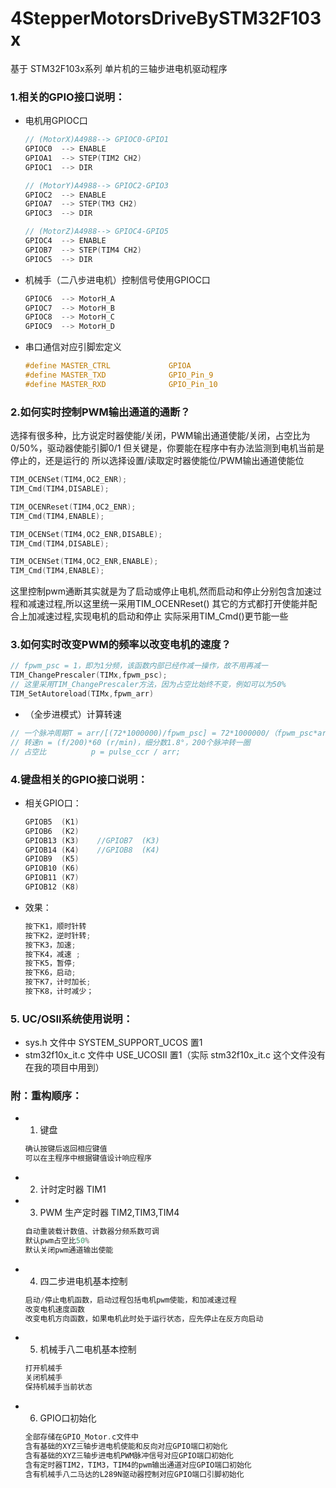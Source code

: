 # 4StepperMotorsDriveBySTM32F103x
基于 STM32F103x系列 单片机的三轴步进电机驱动程序

### 1.相关的GPIO接口说明：  	
* 电机用GPIOC口

	```c++
	// (MotorX)A4988--> GPIOC0-GPIO1
	GPIOC0 	--> ENABLE
	GPIOA1 	--> STEP(TIM2 CH2)
	GPIOC1	--> DIR  
	```

	```c++
	// (MotorY)A4988--> GPIOC2-GPIO3
	GPIOC2 	--> ENABLE
	GPIOA7 	--> STEP(TM3 CH2)
	GPIOC3	--> DIR  
	```

	```c++	
	// (MotorZ)A4988--> GPIOC4-GPIO5
	GPIOC4 	--> ENABLE
	GPIOB7 	--> STEP(TIM4 CH2)
	GPIOC5	--> DIR
	```
	
* 机械手（二八步进电机）控制信号使用GPIOC口

	```c++
	GPIOC6	--> MotorH_A
	GPIOC7	--> MotorH_B	
	GPIOC8	--> MotorH_C
	GPIOC9	--> MotorH_D
	```

* 串口通信对应引脚宏定义

	```c
	#define MASTER_CTRL				GPIOA
	#define MASTER_TXD 				GPIO_Pin_9
	#define MASTER_RXD 				GPIO_Pin_10
	```
				
### 2.如何实时控制PWM输出通道的通断？

选择有很多种，比方说定时器使能/关闭，PWM输出通道使能/关闭，占空比为0/50%，驱动器使能引脚0/1
但关键是，你要能在程序中有办法监测到电机当前是停止的，还是运行的
所以选择设置/读取定时器使能位/PWM输出通道使能位
```c	
TIM_OCENSet(TIM4,OC2_ENR);
TIM_Cmd(TIM4,DISABLE);

TIM_OCENReset(TIM4,OC2_ENR);			
TIM_Cmd(TIM4,ENABLE);

TIM_OCENSet(TIM4,OC2_ENR,DISABLE);
TIM_Cmd(TIM4,DISABLE);

TIM_OCENSet(TIM4,OC2_ENR,ENABLE);
TIM_Cmd(TIM4,ENABLE);
```	

这里控制pwm通断其实就是为了启动或停止电机,然而启动和停止分别包含加速过程和减速过程,所以这里统一采用TIM_OCENReset()
其它的方式都打开使能并配合上加减速过程,实现电机的启动和停止
实际采用TIM_Cmd()更节能一些
	
### 3.如何实时改变PWM的频率以改变电机的速度？

```c
// fpwm_psc = 1，即为1分频，该函数内部已经作减一操作，故不用再减一
TIM_ChangePrescaler(TIMx,fpwm_psc);	
// 这里采用TIM_ChangePrescaler方法，因为占空比始终不变，例如可以为50%
TIM_SetAutoreload(TIMx,fpwm_arr)		
```
* （全步进模式）计算转速

```c
// 一个脉冲周期T = arr/[(72*1000000)/fpwm_psc] = 72*1000000/（fpwm_psc*arr）(s) ,f = 1/T (Hz)
// 转速n = (f/200)*60 (r/min)，细分数1.8°，200个脉冲转一圈
// 占空比			p = pulse_ccr / arr;
```						
				

### 4.键盘相关的GPIO接口说明：

* 相关GPIO口： 

	```c
	GPIOB5	(K1) 
	GPIOB6	(K2)				
	GPIOB13 (K3)	//GPIOB7  (K3)
	GPIOB14	(K4)	//GPIOB8  (K4)	
	GPIOB9	(K5)
	GPIOB10	(K6)
	GPIOB11	(K7)
	GPIOB12	(K8)
	```	

* 效果： 

	```c
	按下K1，顺时针转
	按下K2，逆时针转;
	按下K3，加速;
	按下K4，减速 ;
	按下K5，暂停;
	按下K6，启动;
	按下K7，计时加长;
	按下K8，计时减少；
	```	
	
### 5. UC/OSII系统使用说明：

* sys.h 文件中 SYSTEM_SUPPORT_UCOS 置1
* stm32f10x_it.c 文件中 USE_UCOSII 置1（实际 stm32f10x_it.c 这个文件没有在我的项目中用到）

### 附：重构顺序：

* 1. 键盘

	```c
	确认按键后返回相应键值
	可以在主程序中根据键值设计响应程序
	```

* 2. 计时定时器 TIM1	

* 3. PWM 生产定时器 TIM2,TIM3,TIM4			

	```c
	自动重装载计数值、计数器分频系数可调
	默认pwm占空比50%
	默认关闭pwm通道输出使能
	```

* 4. 四二步进电机基本控制
	
	```c
	启动/停止电机函数，启动过程包括电机pwm使能，和加减速过程
	改变电机速度函数
	改变电机方向函数，如果电机此时处于运行状态，应先停止在反方向启动
	```

* 5. 机械手八二电机基本控制
	
	```c
	打开机械手
	关闭机械手
	保持机械手当前状态
	```
	
* 6. GPIO口初始化

	```c
	全部存储在GPIO_Motor.c文件中
	含有基础的XYZ三轴步进电机使能和反向对应GPIO端口初始化
	含有基础的XYZ三轴步进电机PWM脉冲信号对应GPIO端口初始化
	含有定时器TIM2，TIM3，TIM4的pwm输出通道对应GPIO端口初始化
	含有机械手八二马达的L289N驱动器控制对应GPIO端口引脚初始化
	```